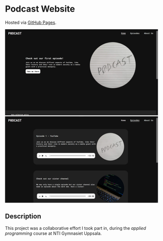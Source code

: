 # Podcast Website

Hosted via [GitHub Pages](https://viggostrom.github.io/Podcast-Website/).

![Screenshot](screenshots/landing-page.png)
![Screenshot](screenshots/episodes-page.png)

## Description
This project was a collaborative effort I took part in, during the *applied programming* course at NTI Gymnasiet Uppsala. 